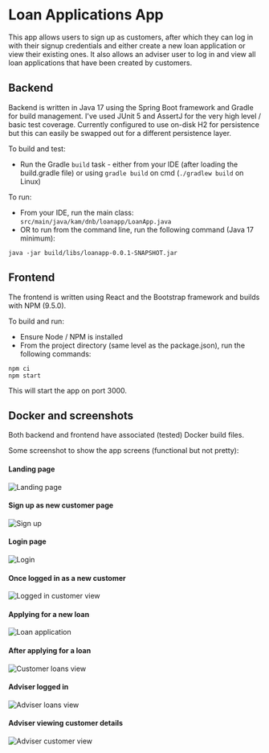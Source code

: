 # Loan Applications App

This app allows users to sign up as customers, after which they can log in with their signup credentials and either 
create a new loan application or view their existing ones.
It also allows an adviser user to log in and view all loan applications that have been created by customers.

## Backend
Backend is written in Java 17 using the Spring Boot framework and Gradle for build management.
I've used JUnit 5 and AssertJ for the very high level / basic test coverage.
Currently configured to use on-disk H2 for persistence but this can easily be swapped out for a different persistence layer.

To build and test:
* Run the Gradle `build` task - either from your IDE (after loading the build.gradle file) or using `gradle build` on cmd (`./gradlew build` on Linux)

To run:
* From your IDE, run the main class: `src/main/java/kam/dnb/loanapp/LoanApp.java`
* OR to run from the command line, run the following command (Java 17 minimum): 
    
`java -jar build/libs/loanapp-0.0.1-SNAPSHOT.jar`

## Frontend
The frontend is written using React and the Bootstrap framework and builds with NPM (9.5.0).

To build and run:
* Ensure Node / NPM is installed
* From the project directory (same level as the package.json), run the following commands:

```
npm ci
npm start
```

This will start the app on port 3000.

## Docker and screenshots

Both backend and frontend have associated (tested) Docker build files.

Some screenshot to show the app screens (functional but not pretty):

#### Landing page
![Landing page](screens/1_Landing.png?raw=true "Landing page")

#### Sign up as new customer page
![Sign up](screens/2_Signup.png?raw=true "Sign up")

#### Login page
![Login](screens/3_Login.png?raw=true "Login")

#### Once logged in as a new customer
![Logged in customer view](screens/4_LoggedInCustomer.png?raw=true "Logged in customer view")

#### Applying for a new loan
![Loan application](screens/5_LoanApplication.png?raw=true "Loan application")

#### After applying for a loan
![Customer loans view](screens/6_CustomerLoansView.png?raw=true "Customer loans view")

#### Adviser logged in
![Adviser loans view](screens/7_AdviserLoansView.png?raw=true "Adviser loans view")

#### Adviser viewing customer details
![Adviser customer view](screens/8_AdviserCustomerView.png?raw=true "Adviser customer view")

